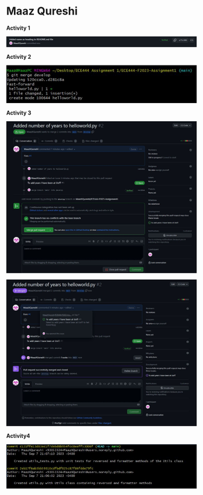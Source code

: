 # Maaz Qureshi

**Activity 1**

![](images/Activity1.JPG)

**Activity 2**

![](images/Activity2.JPG)

**Activity 3**

![](images/Activity3A.JPG)

![](images/Activity3B.JPG)

**Activity4**

![](images/Activity4.JPG)